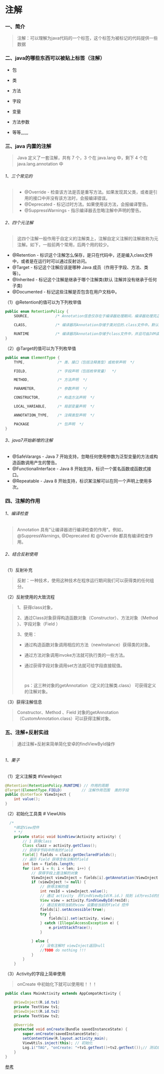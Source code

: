 # 注解

### 一、简介

> 注解：可以理解为java代码的一个标签，这个标签为被标记的代码提供一些数据

### 二、java的哪些东西可以被贴上标签（注解）

- 包


- 类
- 方法
- 字段
- 变量
- 方法参数
- 等等,,,,,,

### 三、java 内置的注解

> Java 定义了一套注解，共有 7 个，3 个在 java.lang 中，剩下 4 个在 java.lang.annotation 中

###### 1、三个常见的

> - @Override - 检查该方法是否是重写方法。如果发现其父类，或者是引用的接口中并没有该方法时，会报编译错误。
> - @Deprecated - 标记过时方法。如果使用该方法，会报编译警告。
> - @SuppressWarnings - 指示编译器去忽略注解中声明的警告。

###### 2、四个元注解

> 这四个注解一般作用于自定义的注解类上，注解自定义注解的注解故称为元注解。如下，一般前两个常用，后两个用的较少。

- @Retention - 标识这个注解怎么保存，是只在代码中，还是编入class文件中，或者是在运行时可以通过反射访问。
- @Target - 标记这个注解应该是哪种 Java 成员（作用于字段、方法、类等）。
- @Inherited - 标记这个注解是继承于哪个注解类(默认 注解并没有继承于任何子类)
- @Documented - 标记这些注解是否包含在用户文档中。

（1）@Retention的值可以为下列枚举值

```java
public enum RetentionPolicy {
    SOURCE,            /* Annotation信息仅存在于编译器处理期间，编译器处理完之后就没有该Annotation信息了  */

    CLASS,             /* 编译器将Annotation存储于类对应的.class文件中。默认行为  */

    RUNTIME            /* 编译器将Annotation存储于class文件中，并且可由JVM读入 */
}
```

（2）@Target的值可以为下列枚举值

```java
public enum ElementType {
    TYPE,               /* 类、接口（包括注释类型）或枚举声明  */

    FIELD,              /* 字段声明（包括枚举常量）  */

    METHOD,             /* 方法声明  */

    PARAMETER,          /* 参数声明  */

    CONSTRUCTOR,        /* 构造方法声明  */

    LOCAL_VARIABLE,     /* 局部变量声明  */

    ANNOTATION_TYPE,    /* 注释类型声明  */

    PACKAGE             /* 包声明  */
}
```



###### 3、java7开始新增的注解

- @SafeVarargs - Java 7 开始支持，忽略任何使用参数为泛型变量的方法或构造函数调用产生的警告。
- @FunctionalInterface - Java 8 开始支持，标识一个匿名函数或函数式接口。
- @Repeatable - Java 8 开始支持，标识某注解可以在同一个声明上使用多次。



### 四、注解的作用

###### 1、编译检查

> Annotation 具有"让编译器进行编译检查的作用"。例如，@SuppressWarnings, @Deprecated 和 @Override 都具有编译检查作用。

###### 2、结合反射使用

（1）反射补充

> 反射：一种技术，使用这种技术在程序运行期间我们可以获得类的任何组分。

（2）反射使用的大致流程

> 1、获得class对象，
>
> 2、通过Class对象获得构造函数对象（Constructor）、方法对象（Method ）、字段对象（Field ）
>
> 3、使用：
>
> - 通过构造函数对象调用相应的方法（newInstance）获得类的对象。
>
> - 通过方法对象调用invoke方法就可执行类的一些方法。
>
> - 通过获得字段对象调用set方法就可给字段直接赋值。
>
>   ​
>
>   ps：这三种对象的getAnnotation（定义的注解类.class） 可获得定义的注解对象。

（3）获得注解信息

> Constructor、Method 、Field 对象的getAnnotation（CustomAnnotation.class）可以获得注解对象。

### 五、注解+反射实战

> 通过注解+反射来简单简化安卓的findViewById操作

###### 

###### 1、栗子

（1）定义注解类 #ViewInject

```java
@Retention(RetentionPolicy.RUNTIME) // 作用的周期
@Target(ElementType.FIELD)         // 注解作用范围  类的字段
public @interface ViewInject {
    int value();
}
```

（2）初始化工具类 # ViewUtils 

```java
  /*
    *绑定View控件
    * */
    private static void bindView(Activity activity) {
        // 1 获得class
        Class clazz = activity.getClass();
        // 获得字节码中所有的field
        Field[] fields = clazz.getDeclaredFields();
        // 遍历 Field 获得含有注解的field
        int len = fields.length;
        for (int i = 0; i < len; i++) {
            // 获得字段上面注解的对象
            ViewInject viewInject = fields[i].getAnnotation(ViewInject.class);
            if (viewInject != null) {
                // 获得注解的值
                int resId = viewInject.value();
                // 通过 activity  的findViewById(R.id.) 找到 id为resId的控件
                View view = activity.findViewById(resId);
                // 通过反射将当前的view 设置给当前的field 控件
                fields[i].setAccessible(true);
                try {
                    fields[i].set(activity, view);
                } catch (IllegalAccessException e) {
                    e.printStackTrace();
                }

            } else {
                // 没有注解时 viewInject返回null
                //TODO do nothing !!!
            }
        }
    }
```

（3）Activity的字段上简单使用

> onCreate 中初始化下就可以使用啦！！！

```java
public class MainActivity extends AppCompatActivity {

    @ViewInject(R.id.tv1)
    private TextView tv1;
    @ViewInject(R.id.tv2)
    private TextView tv2;

    @Override
    protected void onCreate(Bundle savedInstanceState) {
        super.onCreate(savedInstanceState);
        setContentView(R.layout.activity_main);
        ViewUtils.inject(this); // 初始化
        Log.i("TAG", "onCreate: "+tv1.getText()+tv2.getText());// 测试成功
    }
}
```

[参考](https://www.runoob.com/w3cnote/java-annotation.html)

